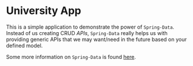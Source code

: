 # University App

This is a simple application to demonstrate the power of 
`Spring-Data`. Instead of us creating CRUD _APIs_, `Spring-Data`
really helps us with providing generic APIs that we may want/need 
in the future based on your defined model.

Some more information on `Spring-Data` is found [here](https://docs.spring.io/spring-data/jpa/docs/current/reference/html/).